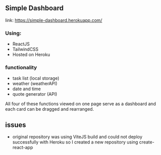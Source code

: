 ## Simple Dashboard
link: https://simple-dashboard.herokuapp.com/

### Using:
- ReactJS
- TailwindCSS
- Hosted on Heroku

### functionality
- task list (local storage)
- weather (weatherAPI)
- date and time
- quote generator (API)

All four of these functions viewed on one page serve as a dashboard and each card can be dragged and rearranged. 

## issues

- original repository was using ViteJS build and could not deploy successfully with Heroku so I created a new repository using create-react-app
